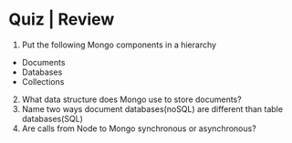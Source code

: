 # Quiz | Review
1. Put the following Mongo components in a hierarchy
  + Documents
  + Databases
  + Collections
2. What data structure does Mongo use to store documents?
3. Name two ways document databases(noSQL) are different than table databases(SQL)
4. Are calls from Node to Mongo synchronous or asynchronous?
